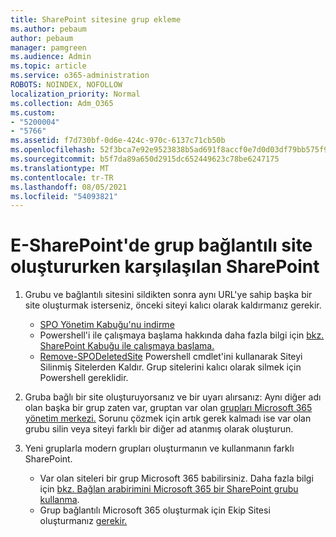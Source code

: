 ```yaml
---
title: SharePoint sitesine grup ekleme
ms.author: pebaum
author: pebaum
manager: pamgreen
ms.audience: Admin
ms.topic: article
ms.service: o365-administration
ROBOTS: NOINDEX, NOFOLLOW
localization_priority: Normal
ms.collection: Adm_O365
ms.custom:
- "5200004"
- "5766"
ms.assetid: f7d730bf-0d6e-424c-970c-6137c71cb50b
ms.openlocfilehash: 52f3bca7e92e9523838b5ad691f8accf0e7d0d03df79bb575f93b024e32cf3c4
ms.sourcegitcommit: b5f7da89a650d2915dc652449623c78be6247175
ms.translationtype: MT
ms.contentlocale: tr-TR
ms.lasthandoff: 08/05/2021
ms.locfileid: "54093821"
---
```

# <a name="common-issues-when-creating-a-group-connected-site-in-sharepoint"></a>E-SharePoint'de grup bağlantılı site oluştururken karşılaşılan SharePoint

1. Grubu ve bağlantılı sitesini sildikten sonra aynı URL'ye sahip başka bir site oluşturmak isterseniz, önceki siteyi kalıcı olarak kaldırmanız gerekir.

   - [SPO Yönetim Kabuğu'nu indirme](https://support.office.com/article/introduction-to-the-sharepoint-online-management-shell-c16941c3-19b4-4710-8056-34c034493429)
   - Powershell'i ile çalışmaya başlama hakkında daha fazla bilgi için [bkz. SharePoint Kabuğu ile çalışmaya başlama.](/powershell/module/sharepoint-online/remove-sposite)
   - [Remove-SPODeletedSite](/powershell/module/sharepoint-online/remove-sposite?view=sharepoint-ps) Powershell cmdlet'ini kullanarak Siteyi Silinmiş Sitelerden Kaldır. Grup sitelerini kalıcı olarak silmek için Powershell gereklidir.

1. Gruba bağlı bir site oluşturuyorsanız ve bir uyarı alırsanız: Aynı diğer adı olan başka bir grup zaten var, gruptan var olan [grupları Microsoft 365 yönetim merkezi.](https://admin.microsoft.com/AdminPortal/Home#/groups) Sorunu çözmek için artık gerek kalmadı ise var olan grubu silin veya siteyi farklı bir diğer ad atanmış olarak oluşturun.

1. Yeni gruplarla modern grupları oluşturmanın ve kullanmanın farklı SharePoint.

   - Var olan siteleri bir grup Microsoft 365 babilirsiniz. Daha fazla bilgi için [bkz. Bağlan arabirimini Microsoft 365 bir SharePoint grubu kullanma](/sharepoint/dev/transform/modernize-connect-to-office365-group#connect-an-office-365-group-using-the-sharepoint-user-interface).
   - Grup bağlantılı Microsoft 365 oluşturmak için Ekip Sitesi oluşturmanız [gerekir.](https://admin.microsoft.com/sharepoint)
